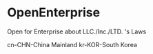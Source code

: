 OpenEnterprise
===============

Open for Enterprise about LLC./Inc./LTD. 's Laws

cn-CHN-China Mainland
kr-KOR-South Korea
